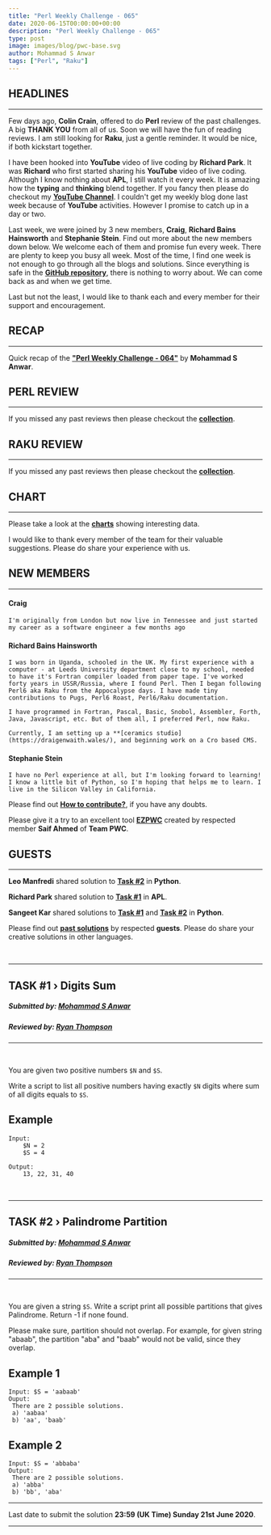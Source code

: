 ```yaml
---
title: "Perl Weekly Challenge - 065"
date: 2020-06-15T00:00:00+00:00
description: "Perl Weekly Challenge - 065"
type: post
image: images/blog/pwc-base.svg
author: Mohammad S Anwar
tags: ["Perl", "Raku"]
---
```


## HEADLINES

***

Few days ago, **Colin Crain**, offered to do **Perl** review of the past challenges. A big **THANK YOU** from all of us. Soon we will have the fun of reading reviews. I am still looking for **Raku**, just a gentle reminder. It would be nice, if both kickstart together.

I have been hooked into **YouTube** video of live coding by **Richard Park**. It was **Richard** who first started sharing his **YouTube** video of live coding. Although I know nothing about **APL**, I still watch it every week. It is amazing how the **typing** and **thinking** blend together. If you fancy then please do checkout my **[YouTube Channel](https://www.youtube.com/channel/UCT91RkThBWByo1NL_M8R8Ig)**. I couldn't get my weekly blog done last week because of **YouTube** activities. However I promise to catch up in a day or two.

Last week, we were joined by 3 new members, **Craig**, **Richard Bains Hainsworth** and **Stephanie Stein**. Find out more about the new members down below. We welcome each of them and promise fun every week. There are plenty to keep you busy all week. Most of the time, I find one week is not enough to go through all the blogs and solutions. Since everything is safe in the **[GitHub repository](https://github.com/manwar/perlweeklychallenge-club)**, there is nothing to worry about. We can come back as and when we get time.

Last but not the least, I would like to thank each and every member for their support and encouragement.

## RECAP

***

Quick recap of the [**"Perl Weekly Challenge - 064"**](/blog/recap-challenge-064) by **Mohammad S Anwar**.

## PERL REVIEW

***

If you missed any past reviews then please checkout the [**collection**](/p5-reviews).

## RAKU REVIEW

***

If you missed any past reviews then please checkout the [**collection**](/p6-reviews).

## CHART

***

Please take a look at the [**charts**](/chart) showing interesting data.

I would like to thank every member of the team for their valuable suggestions. Please do share your experience with us.

## NEW MEMBERS

***

#### **Craig**

    I'm originally from London but now live in Tennessee and just started my career as a software engineer a few months ago

#### **Richard Bains Hainsworth**

    I was born in Uganda, schooled in the UK. My first experience with a computer - at Leeds University department close to my school, needed to have it's Fortran compiler loaded from paper tape. I've worked forty years in USSR/Russia, where I found Perl. Then I began following Perl6 aka Raku from the Appocalypse days. I have made tiny contributions to Pugs, Perl6 Roast, Perl6/Raku documentation.

    I have programmed in Fortran, Pascal, Basic, Snobol, Assembler, Forth, Java, Javascript, etc. But of them all, I preferred Perl, now Raku.

    Currently, I am setting up a **[ceramics studio](https://draigenwaith.wales/), and beginning work on a Cro based CMS.

#### **Stephanie Stein**

    I have no Perl experience at all, but I'm looking forward to learning! I know a little bit of Python, so I'm hoping that helps me to learn. I live in the Silicon Valley in California.

Please find out [**How to contribute?**](/blog/how-to-contribute), if you have any doubts.

Please give it a try to an excellent tool [**EZPWC**](https://github.com/saiftynet/EZPWC) created by respected member **Saif Ahmed** of **Team PWC**.

## GUESTS

***

**Leo Manfredi** shared solution to [**Task #2**](https://github.com/manwar/perlweeklychallenge-club/blob/master/challenge-064/manfredi/python/ch-2.py) in **Python**.

**Richard Park** shared solution to [**Task #1**](https://github.com/manwar/perlweeklychallenge-club/blob/master/challenge-063/richard-park/apl/ch-1.aplf) in **APL**.

**Sangeet Kar** shared solutions to [**Task #1**](https://github.com/manwar/perlweeklychallenge-club/blob/master/challenge-064/sangeet-kar/python/ch-1.py) and [**Task #2**](https://github.com/manwar/perlweeklychallenge-club/blob/master/challenge-064/sangeet-kar/python/ch-2.py) in **Python**.

Please find out [**past solutions**](/blog/guest-contribution) by respected **guests**. Please do share your creative solutions in other languages.

<br>

***

## TASK #1 › Digits Sum
##### **Submitted by:** [Mohammad S Anwar](http://www.manwar.org)
##### **Reviewed by:** [Ryan Thompson](https://ry.ca)

***
<br>

You are given two positive numbers `$N` and `$S`.

Write a script to list all positive numbers having exactly `$N` digits where sum of all digits equals to `$S`.

## Example

    Input:
        $N = 2
        $S = 4

    Output:
        13, 22, 31, 40

<br>

***

## TASK #2 › Palindrome Partition
##### **Submitted by:** [Mohammad S Anwar](http://www.manwar.org)
##### **Reviewed by:** [Ryan Thompson](https://ry.ca)

***
<br>

You are given a string `$S`. Write a script print all possible partitions that gives Palindrome. Return -1 if none found.

Please make sure, partition should not overlap. For example, for given string "abaab", the partition "aba" and "baab" would not be valid, since they overlap.

## Example 1

    Input: $S = 'aabaab'
    Ouput:
     There are 2 possible solutions.
     a) 'aabaa'
     b) 'aa', 'baab'

## Example 2

    Input: $S = 'abbaba'
    Output:
     There are 2 possible solutions.
     a) 'abba'
     b) 'bb', 'aba'

***

Last date to submit the solution **23:59 (UK Time) Sunday 21st June 2020**.

***
